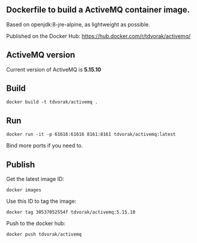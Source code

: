 ## Dockerfile to build a ActiveMQ container image.

Based on openjdk:8-jre-alpine, as lightweight as possible. 

Published on the Docker Hub: https://hub.docker.com/r/tdvorak/activemq/

## ActiveMQ version
Current version of ActiveMQ is **5.15.10**

## Build
```
docker build -t tdvorak/activemq . 
```

## Run
```
docker run -it -p 61616:61616 8161:8161 tdvorak/activemq:latest
```
Bind more ports if you need to. 

## Publish

Get the latest image ID:

``` 
docker images
```

Use this ID to tag the image:

```
docker tag 30537052554f tdvorak/activemq:5.15.10

```

Push to the docker hub:

```
docker push tdvorak/activemq

```
